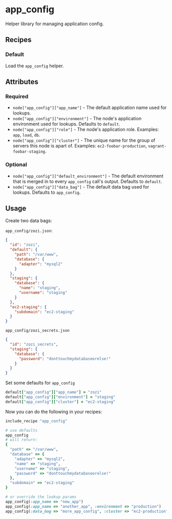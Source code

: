 # app_config

Helper library for managing application config.

## Recipes

### Default

Load the `app_config` helper.

## Attributes

### Required

* `node["app_config"]["app_name"]` - The default application name used for lookups.
* `node["app_config"]["environment"]` - The node's application environment used for lookups. Defaults to `default`.
* `node["app_config"]["role"]` - The node's application role. Examples: `app`, `load`, `db`.
* `node["app_config"]["cluster"]` - The unique name for the group of servers this node is apart of. Examples: `ec2-foobar-production`, `vagrant-foobar-staging`.

### Optional

* `node["app_config"]["default_environment"]` - The default environment that is merged in to every `app_config` call's output. Defaults to `default`.
* `node["app_config"]["data_bag"]` - The default data bag used for lookups. Defaults to `app_config`.

## Usage

Create two data bags:

`app_config/zozi.json`:

```json
{
  "id": "zozi",
  "default": {
    "path": "/var/www",
    "database": {
      "adapter": "mysql2"
    }
  },
  "staging": {
    "database": {
      "name": "staging",
      "username": "staging"
    }
  },
  "ec2-staging": {
    "subdomain": "ec2-staging"
  }
}
```

`app_config/zozi_secrets.json`

```json
{
  "id": "zozi_secrets",
  "staging": {
    "database": {
      "password": "donttouchmydatabaseorelse!"
    }
  }
}
```

Set some defaults for `app_config`

```ruby
default["app_config"]["app_name"] = "zozi"
default["app_config"]["environment"] = "staging"
default["app_config"]["cluster"] = "ec2-staging"
```

Now you can do the following in your recipes:

```ruby
include_recipe "app_config"

# use defaults
app_config
# will return:
{
  "path" => "/var/www",
  "database" => {
    "adapter" => "mysql2",
    "name" => "staging",
    "username" => "staging",
    "password" => "donttouchmydatabaseorelse!"
  },
  "subdomain" => "ec2-staging"
}

# or override the lookup params
app_config(:app_name => "new_app")
app_config(:app_name => "another_app", :environment => "production")
app_config(:data_bag => "more_app_config", :cluster => "ec2-production")
```
